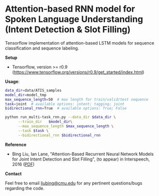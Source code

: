 Attention-based RNN model for Spoken Language Understanding (Intent Detection & Slot Filling)
==================

Tensorflow implementation of attention-based LSTM models for sequence classification and sequence labeling.

**Setup**

* Tensorflow, version >= r0.9 (https://www.tensorflow.org/versions/r0.9/get_started/index.html)

**Usage**:
```bash
data_dir=data/ATIS_samples
model_dir=model_tmp
max_sequence_length=50  # max length for train/valid/test sequence
task=joint  # available options: intent; tagging; joint
bidirectional_rnn=True  # available options: True; False

python run_multi-task_rnn.py --data_dir $data_dir \
      --train_dir   $model_dir\
      --max_sequence_length $max_sequence_length \
      --task $task \
      --bidirectional_rnn $bidirectional_rnn
```

**Reference**

* Bing Liu, Ian Lane, "Attention-Based Recurrent Neural Network Models for Joint Intent Detection and Slot Filling", (to appear) in Interspeech, 2016 (<a href="http://speech.sv.cmu.edu/publications/liu-interspeech-2016.pdf" target="_blank">PDF</a>)


**Contact** 

Feel free to email liubing@cmu.edu for any pertinent questions/bugs regarding the code. 
